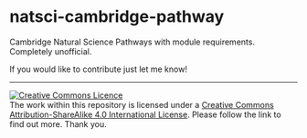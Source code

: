# natsci-cambridge-pathway
Cambridge Natural Science Pathways with module requirements. Completely unofficial.

If you would like to contribute just let me know!

---

[![Creative Commons Licence](https://i.creativecommons.org/l/by-sa/4.0/88x31.png)](http://creativecommons.org/licenses/by-sa/4.0/)  
The work within this repository is licensed under a [Creative Commons Attribution-ShareAlike 4.0 International License](http://creativecommons.org/licenses/by-sa/4.0/). Please follow the link to find out more. Thank you.
